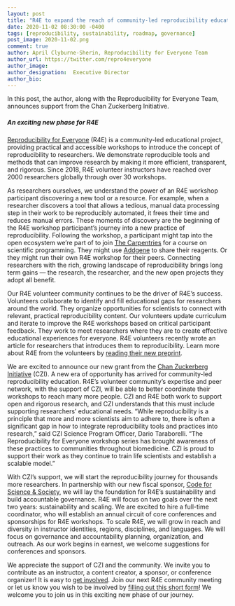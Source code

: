 ```yaml
---
layout: post
title: "R4E to expand the reach of community-led reproducibility education with support from the Chan Zuckerberg Initiative"
date: 2020-11-02 08:30:00 -0400
tags: [reproducibility, sustainability, roadmap, governance]
post_image: 2020-11-02.png
comment: true
author: April Clyburne-Sherin, Reproducibility for Everyone Team
author_url: https://twitter.com/repro4everyone
author_image: 
author_designation:  Executive Director
author_bio: 
---
```


In this post, the author, along with the Reproducibility for Everyone Team, announces support from the Chan Zuckerberg Initiative. 

##### An exciting new phase for R4E

[Reproducibility for Everyone][r4e] (R4E) is a community-led educational project, providing practical and accessible workshops to introduce the concept of reproducibility to researchers. We demonstrate reproducible tools and methods that can improve research by making it more efficient, transparent, and rigorous. Since 2018, R4E volunteer instructors have reached over 2000 researchers globally through over 30 workshops.

As researchers ourselves, we understand the power of an R4E workshop participant discovering a new tool or a resource. For example, when a researcher discovers a tool that allows a tedious, manual data processing step in their work to be reproducibly automated, it frees their time and reduces manual errors. These moments of discovery are the beginning of the R4E workshop participant’s journey into a new practice of reproducibility. Following the workshop, a participant might tap into the open ecosystem we’re part of to join [The Carpentries][carpentries] for a course on scientific programming. They might use [Addgene][addgene] to share their reagents. Or they might run their own R4E workshop for their peers. Connecting researchers with the rich, growing landscape of reproducibility brings long term gains — the research, the researcher, and the new open projects they adopt all benefit. 

Our R4E volunteer community continues to be the driver of R4E’s success. Volunteers collaborate to identify and fill educational gaps for researchers around the world. They organize opportunities for scientists to connect with relevant, practical reproducibility content. Our volunteers update curriculum and iterate to improve the R4E workshops based on critical participant feedback. They work to meet researchers where they are to create effective educational experiences for everyone. R4E volunteers recently wrote an article for researchers that introduces them to reproducibility. Learn more about R4E from the volunteers by [reading their new preprint][prep].

We are excited to announce our new grant from the [Chan Zuckerberg Initiative][czi] (CZI). A new era of opportunity has arrived for community-led reproducibility education. R4E’s volunteer community’s expertise and peer network, with the support of CZI, will be able to better coordinate their workshops to reach many more people. CZI and R4E both work to support open and rigorous research, and CZI understands that this must include supporting researchers’ educational needs. “While reproducibility is a principle that more and more scientists aim to adhere to, there is often a significant gap in how to integrate reproducibility tools and practices into research,” said CZI Science Program Officer, Dario Taraborelli. “The Reproducibility for Everyone workshop series has brought awareness of these practices to communities throughout biomedicine. CZI is proud to support their work as they continue to train life scientists and establish a scalable model.” 

With CZI’s support, we will start the reproducibility journey for thousands more researchers. In partnership with our new fiscal sponsor, [Code for Science & Society][css], we will lay the foundation for R4E’s sustainability and build accountable governance. R4E will focus on two goals over the next two years: sustainability and scaling. We are excited to hire a full-time coordinator, who will establish an annual circuit of core conferences and sponsorships for R4E workshops. To scale R4E, we will grow in reach and diversity in instructor identities, regions, disciplines, and languages. We will focus on governance and accountability planning, organization, and outreach. As our work begins in earnest, we welcome suggestions for conferences and sponsors. 

We appreciate the support of CZI and the community. We invite you to contribute as an instructor, a content creator, a sponsor, or conference organizer! It is easy to [get involved][joinus]. Join our next R4E community meeting or let us know you wish to be involved by [filling out this short form][shortform]! We welcome you to join us in this exciting new phase of our journey.


[r4e]: https://repro4everyone.org/
[carpentries]: https://carpentries.org/
[addgene]: https://addgene.org/
[prep]: https://osf.io/dxw67/
[czi]: https://chanzuckerberg.com/
[css]: https://codeforscience.org/
[joinus]: https://repro4everyone.org/pages/join/
[shortform]: https://forms.gle/o3qG65w8bfj7Kq9L6